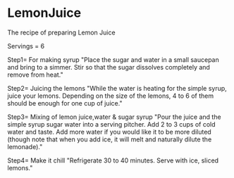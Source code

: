 # LemonJuice
The recipe of preparing Lemon Juice

Servings = 6

Step1= For making syrup
"Place the sugar and water in a small saucepan and bring to a simmer. Stir so that the sugar dissolves completely and remove from heat."

Step2= Juicing the lemons
"While the water is heating for the simple syrup, juice your lemons. Depending on the size of the lemons, 4 to 6 of them should be enough for one cup of juice."

Step3= Mixing of lemon juice,water & sugar syrup
"Pour the juice and the simple syrup sugar water into a serving pitcher. Add 2 to 3 cups of cold water and taste. Add more water if you would like it to be more diluted (though note that when you add ice, it will melt and naturally dilute the lemonade)."

Step4= Make it chill
"Refrigerate 30 to 40 minutes.
Serve with ice, sliced lemons."